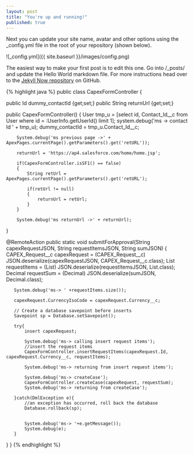 ```yaml
---
layout: post
title: "You're up and running!"
published: true
---
```






Next you can update your site name, avatar and other options using the _config.yml file in the root of your repository (shown below).

![_config.yml]({{ site.baseurl }}/images/config.png)

The easiest way to make your first post is to edit this one. Go into /_posts/ and update the Hello World markdown file. For more instructions head over to the [Jekyll Now repository](https://github.com/barryclark/jekyll-now) on GitHub.

{% highlight java %}
public class CapexFormController {

   public Id dummy_contactId {get;set;}
   public String returnUrl {get;set;}

   public CapexFormController() {
        User tmp_u = [select id, Contact_Id__c from User where id = :UserInfo.getUserId() limit 1];
        system.debug('ms -> contact Id ' + tmp_u);
        dummy_contactId = tmp_u.Contact_Id__c;

        System.debug('ms previous page ->' + ApexPages.currentPage().getParameters().get('retURL'));

        returnUrl = 'https://ap4.salesforce.com/home/home.jsp';

        if(CapexFormController.isSF1() == false)
        {
            String retUrl = ApexPages.currentPage().getParameters().get('retURL');

            if(retUrl != null)
            {
                returnUrl = retUrl;
            }
        }

        System.debug('ms returnUrl ->' + returnUrl);
   }


   @RemoteAction
   public static void submitForApproval(String capexRequestJSON, String requestItemsJSON, String sumJSON)
   {
       CAPEX_Request__c capexRequest = (CAPEX_Request__c) JSON.deserialize(capexRequestJSON, CAPEX_Request__c.class);
       List<CapexRequestItemsWrapper> requestItems = (List<CapexRequestItemsWrapper>) JSON.deserialize(requestItemsJSON, List<CapexRequestItemsWrapper>.class);
       Decimal requestSum = (Decimal) JSON.deserialize(sumJSON, Decimal.class);

       System.debug('ms-> ' +requestItems.size());

       capexRequest.CurrencyIsoCode = capexRequest.Currency__c;

       // Create a database savepoint before inserts
       Savepoint sp = Database.setSavepoint();

       try{
           insert capexRequest;

           System.debug('ms-> calling insert request items');
           //insert the request items
           CapexFormController.insertRequestItems(capexRequest.Id, capexRequest.Currency__c, requestItems);

           System.debug('ms-> returning from insert request items');

           System.debug('ms-> createCase');
           CapexFormController.createCase(capexRequest, requestSum);
           System.debug('ms-> returning from createCase');

       }catch(DmlException e){
           //an exception has occurred, roll back the database
           Database.rollback(sp);


           System.debug('ms-> '+e.getMessage());
           System.debug(e);
       }
   }
 }
{% endhighlight %}
